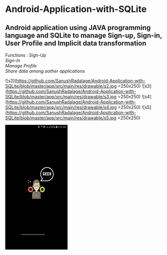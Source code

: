 # Android-Application-with-SQLite
<h2>Android application using JAVA programming language and SQLite to manage Sign-up, Sign-in, User Profile and Implicit data transformation</h2> 

Functions : _Sign-Up_<br>
            _Sign-In_<br>
            _Manage Profile_<br>
            _Share data among aother applications_<br>
            
![s2](https://github.com/SanushRadalage/Android-Application-with-SQLite/blob/master/app/src/main/res/drawable/s2.jpg =250x250)
![s3](https://github.com/SanushRadalage/Android-Application-with-SQLite/blob/master/app/src/main/res/drawable/s3.jpg =250x250)
![s4](https://github.com/SanushRadalage/Android-Application-with-SQLite/blob/master/app/src/main/res/drawable/s4.jpg =250x250)
![s5](https://github.com/SanushRadalage/Android-Application-with-SQLite/blob/master/app/src/main/res/drawable/s5.jpg =250x250)

<img src="https://github.com/SanushRadalage/Android-Application-with-SQLite/blob/master/app/src/main/res/drawable/s1.jpg"  width="200" height="400" />


            










